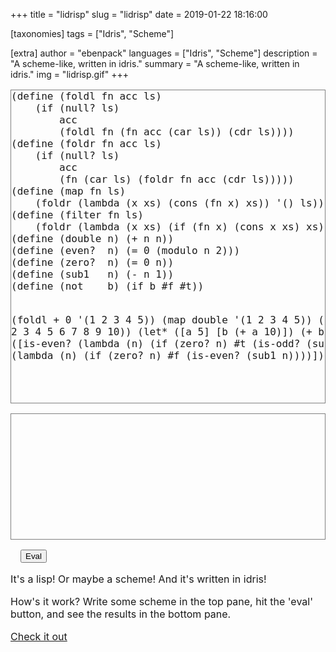 +++
title = "lidrisp"
slug = "lidrisp"
date = 2019-01-22 18:16:00

[taxonomies]
tags = ["Idris", "Scheme"]

[extra]
author = "ebenpack"
languages = ["Idris", "Scheme"]
description = "A scheme-like, written in idris."
summary = "A scheme-like, written in idris."
img = "lidrisp.gif"
+++

<script src="https://cdnjs.cloudflare.com/ajax/libs/ace/1.1.9/ace.js"></script>
<script type="text/javascript" src="https://cdnjs.cloudflare.com/ajax/libs/ace/1.1.9/ext-language_tools.js"></script>
<div style="font-size:16px;">
    <pre style="border:1px solid gray;height:500px;overflow-y: auto;margin-bottom: 5px;" id="input" contentEditable="true">
(define (foldl fn acc ls)
    (if (null? ls)
        acc
        (foldl fn (fn acc (car ls)) (cdr ls))))
(define (foldr fn acc ls)
    (if (null? ls)
        acc
        (fn (car ls) (foldr fn acc (cdr ls)))))
(define (map fn ls)
    (foldr (lambda (x xs) (cons (fn x) xs)) '() ls))
(define (filter fn ls)
    (foldr (lambda (x xs) (if (fn x) (cons x xs) xs)) '() ls))
(define (double n) (+ n n))
(define (even?  n) (= 0 (modulo n 2)))
(define (zero?  n) (= 0 n))
(define (sub1   n) (- n 1))
(define (not    b) (if b #f #t))

(foldl  + 0    '(1 2 3 4 5))
(map    double '(1 2 3 4 5))
(filter even?  '(1 2 3 4 5 6 7 8 9 10))
(let* ([a 5] [b (+ a 10)]) (+ b 20))
(letrec
    ([is-even? 
        (lambda (n)
            (if (zero? n) #t
                (is-odd? (sub1 n))))]
    [is-odd? 
        (lambda (n)
            (if (zero? n) #f
                (is-even? (sub1 n))))])
    (is-odd? 13))
</pre>
    <pre style="border:1px solid gray;height:200px;overflow-y: auto; color: white;" id="output"></pre>
    <div style="clear:both; margin:1em;">
        <button id="eval">Eval</button>
    </div>
    <p>It's a lisp! Or maybe a scheme! And it's written in idris!</p>
    <p>How's it work? Write some scheme in the top pane, hit the 'eval' button, and see the results in the bottom pane.</p>
    <p><a href="https://github.com/ebenpack/lidrisp" rel="noreferrer">Check it out</a></p>
</div>
<script>
(function(){
    main.initLidrisp().then(function(initLidrisp){
        initLidrisp();
    });
})();
</script>
